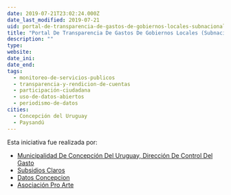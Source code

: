 ```yaml
---
date: 2019-07-21T23:02:24.000Z
date_last_modified: 2019-07-21
uid: portal-de-transparencia-de-gastos-de-gobiernos-locales-subnacionales-engage-civico
title: "Portal De Transparencia De Gastos De Gobiernos Locales (Subnacionales) + Engage Cívico"
description: ""
type: 
website: 
date_ini: 
date_end: 
tags:
  - monitoreo-de-servicios-publicos
  - transparencia-y-rendicion-de-cuentas
  - participación-ciudadana
  - uso-de-datos-abiertos
  - periodismo-de-datos
cities: 
  - Concepción del Uruguay
  - Paysandú
---
```


Esta iniciativa fue realizada por:

- [Municipalidad De Concepción Del Uruguay, Dirección De Control Del Gasto](/organizaciones/municipalidad-de-concepcion-del-uruguay-direccion-de-control-del-gasto)
- [Subsidios Claros](/organizaciones/subsidios-claros)
- [Datos Concepcion](/organizaciones/datos-concepcion)
- [Asociación Pro Arte](/organizaciones/asociacion-pro-arte)
